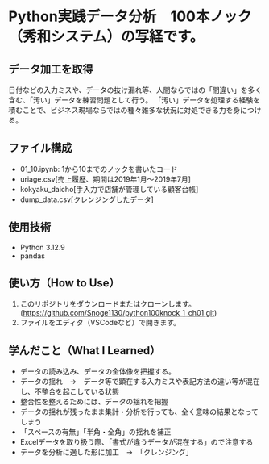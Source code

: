 # Python実践データ分析　100本ノック（秀和システム）の写経です。

## データ加工を取得
日付などの入力ミスや、データの抜け漏れ等、人間ならではの「間違い」を多く含む、「汚い」データを練習問題として行う。
「汚い」データを処理する経験を積むことで、ビジネス現場ならではの種々雑多な状況に対処できる力を身につける。

## ファイル構成
- 01_10.ipynb: 1から10までのノックを書いたコード
- uriage.csv[売上履歴、期間は2019年1月～2019年7月]
- kokyaku_daicho[手入力で店舗が管理している顧客台帳]
- dump_data.csv[クレンジングしたデータ]

## 使用技術
- Python 3.12.9
- pandas

## 使い方（How to Use）
1. このリポジトリをダウンロードまたはクローンします。(https://github.com/Snoge1130/python100knock_1_ch01.git)
2. ファイルをエディタ（VSCodeなど）で開きます。

## 学んだこと（What I Learned）
- データの読み込み、データの全体像を把握する。
- データの揺れ　→　データ等で顕在する入力ミスや表記方法の違い等が混在し、不整合を起こしている状態
- 整合性を整えるためには、データの揺れを把握
- データの揺れが残ったまま集計・分析を行っても、全く意味の結果となってしまう
- 「スペースの有無」「半角・全角」の揺れを補正
- Excelデータを取り扱う際、「書式が違うデータが混在する」ので注意する
- データを分析に適した形に加工　→　「クレンジング」
